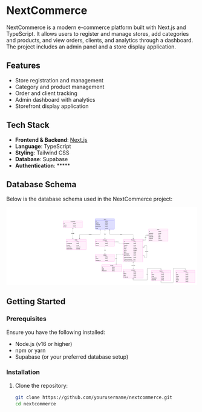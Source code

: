 # NextCommerce

NextCommerce is a modern e-commerce platform built with Next.js and TypeScript. It allows users to register and manage stores, add categories and products, and view orders, clients, and analytics through a dashboard. The project includes an admin panel and a store display application.

## Features

- Store registration and management
- Category and product management
- Order and client tracking
- Admin dashboard with analytics
- Storefront display application

## Tech Stack

- **Frontend & Backend**: [Next.js](https://nextjs.org/)  
- **Language**: TypeScript  
- **Styling**: Tailwind CSS  
- **Database**: Supabase  
- **Authentication**: *****

## Database Schema

Below is the database schema used in the NextCommerce project:

![Database Schema](./E-commerce.png)

## Getting Started

### Prerequisites

Ensure you have the following installed:  
- Node.js (v16 or higher)  
- npm or yarn  
- Supabase (or your preferred database setup)

### Installation

1. Clone the repository:  
   ```bash
   git clone https://github.com/yourusername/nextcommerce.git
   cd nextcommerce

